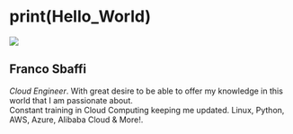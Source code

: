 # print(Hello_World) 

<img src="https://github.com/FrancoSbaffi/FrancoSbaffi/assets/99909205/56f388e1-e4cc-47e5-93b2-2823c56ae367">

## Franco Sbaffi
<i>Cloud Engineer</i>. With great desire to be able to offer my knowledge in this world that I am passionate about.
<br>
Constant training in Cloud Computing keeping me updated. Linux, Python, AWS, Azure, Alibaba Cloud & More!.
